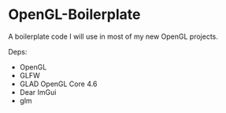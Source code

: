 # OpenGL-Boilerplate
A boilerplate code I will use in most of my new OpenGL projects.

Deps:
- OpenGL
- GLFW
- GLAD OpenGL Core 4.6
- Dear ImGui
- glm
